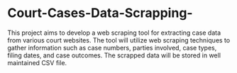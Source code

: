 # Court-Cases-Data-Scrapping-
This project aims to develop a web scraping tool for extracting case data from various court websites. The tool will utilize web scraping techniques to gather information such as case numbers, parties involved, case types, filing dates, and case outcomes. The scrapped data will be stored in well maintained CSV file.
